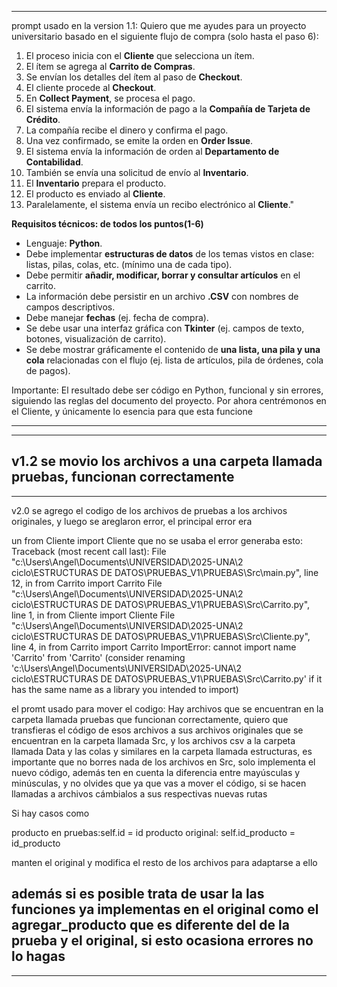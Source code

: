 ---------------------------------------------------------------------------------------------------------------------
prompt usado en la version 1.1:
Quiero que me ayudes para un proyecto universitario basado en el siguiente flujo de compra (solo hasta el paso 6):

1. El proceso inicia con el **Cliente** que selecciona un ítem.
2. El ítem se agrega al **Carrito de Compras**.
3. Se envían los detalles del ítem al paso de **Checkout**.
4. El cliente procede al **Checkout**.
5. En **Collect Payment**, se procesa el pago.
6. El sistema envía la información de pago a la **Compañía de Tarjeta de Crédito**.
7. La compañía recibe el dinero y confirma el pago.
8. Una vez confirmado, se emite la orden en **Order Issue**.
9. El sistema envía la información de orden al **Departamento de Contabilidad**.
10. También se envía una solicitud de envío al **Inventario**.
11. El **Inventario** prepara el producto.
12. El producto es enviado al **Cliente**.
13. Paralelamente, el sistema envía un recibo electrónico al **Cliente**."


**Requisitos técnicos: de todos los puntos(1-6)**

* Lenguaje: **Python**.
* Debe implementar **estructuras de datos** de los temas vistos en clase: listas, pilas, colas, etc. (mínimo una de cada tipo).
* Debe permitir **añadir, modificar, borrar y consultar artículos** en el carrito.
* La información debe persistir en un archivo **.CSV** con nombres de campos descriptivos.
* Debe manejar **fechas** (ej. fecha de compra).
* Se debe usar una interfaz gráfica con **Tkinter** (ej. campos de texto, botones, visualización de carrito).
* Se debe mostrar gráficamente el contenido de **una lista, una pila y una cola** relacionadas con el flujo (ej. lista de artículos, pila de órdenes, cola de pagos).


Importante:
El resultado debe ser código en Python, funcional y sin errores, siguiendo las reglas del documento del proyecto.
Por ahora centrémonos en el Cliente, y únicamente lo esencia para que esta funcione

---------------------------------------------------------------------------------------------------------------------




---------------------------------------------------------------------------------------------------------------------
v1.2
se movio los archivos a una carpeta llamada pruebas, funcionan correctamente
---------------------------------------------------------------------------------------------------------------------




---------------------------------------------------------------------------------------------------------------------
v2.0
se agrego el codigo de los archivos de pruebas a los archivos originales, y luego se areglaron error, el principal error era
 
 
 un from Cliente import Cliente que no se usaba 
el error generaba esto:
Traceback (most recent call last):
  File "c:\Users\Angel\Documents\UNIVERSIDAD\2025-UNA\2 ciclo\ESTRUCTURAS DE DATOS\PRUEBAS_V1\PRUEBAS\Src\main.py", line 12, in <module>
    from Carrito import Carrito
  File "c:\Users\Angel\Documents\UNIVERSIDAD\2025-UNA\2 ciclo\ESTRUCTURAS DE DATOS\PRUEBAS_V1\PRUEBAS\Src\Carrito.py", line 1, in <module>
    from Cliente import Cliente
  File "c:\Users\Angel\Documents\UNIVERSIDAD\2025-UNA\2 ciclo\ESTRUCTURAS DE DATOS\PRUEBAS_V1\PRUEBAS\Src\Cliente.py", line 4, in <module>
    from Carrito import Carrito
ImportError: cannot import name 'Carrito' from 'Carrito' (consider renaming 'c:\\Users\\Angel\\Documents\\UNIVERSIDAD\\2025-UNA\\2 ciclo\\ESTRUCTURAS DE DATOS\\PRUEBAS_V1\\PRUEBAS\\Src\\Carrito.py' if it has the same name as a library you intended to import)



el promt usado para mover el codigo: 
Hay archivos que se encuentran en la carpeta llamada pruebas que funcionan correctamente, quiero que transfieras el código de esos archivos a sus archivos originales que se encuentran en la carpeta llamada Src, y los archivos csv a la carpeta llamada Data y las colas y similares en la carpeta llamada estructuras, es importante que no borres nada de los archivos en Src, solo implementa el nuevo código, además ten en cuenta la diferencia entre mayúsculas y minúsculas, y no olvides que ya que vas a mover el código, si se hacen llamadas a archivos cámbialos a sus respectivas nuevas rutas

Si hay casos como

producto en pruebas:self.id = id
producto original: self.id_producto = id_producto

manten el original y modifica el resto de los archivos para adaptarse a ello 

además si es posible trata de usar la las funciones ya implementas en el original como el agregar_producto que es diferente del de la prueba y el original, si esto ocasiona errores no lo hagas
---------------------------------------------------------------------------------------------------------------------




---------------------------------------------------------------------------------------------------------------------
